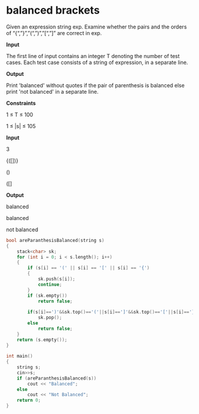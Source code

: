 # balanced brackets

Given an expression string exp. Examine whether the pairs and the orders of “{“,”}”,”(“,”)”,”[“,”]” are correct in exp.

**Input**

The first line of input contains an integer T denoting the number of test cases.  Each test case consists of a string of expression, in a separate line.

**Output**

Print 'balanced' without quotes if the pair of parenthesis is balanced else print 'not balanced' in a separate line.

**Constraints**

1 ≤ T ≤ 100

1 ≤ |s| ≤ 105

**Input**

3

{([])}

()

([]

**Output**

balanced

balanced

not balanced

```cpp
bool areParanthesisBalanced(string s) 
{ 
    stack<char> sk; 
    for (int i = 0; i < s.length(); i++) 
    { 
        if (s[i] == '(' || s[i] == '[' || s[i] == '{')
        { 
            sk.push(s[i]); 
            continue; 
        } 
        if (sk.empty()) 
            return false; 
        
        if(s[i]==')'&&sk.top()=='('||s[i]==']'&&sk.top()=='['||s[i]=='}'&&sk.top()=='{')
            sk.pop();
        else 
            return false;
    } 
    return (s.empty()); 
} 
  
int main() 
{ 
    string s;
    cin>>s;
    if (areParanthesisBalanced(s)) 
        cout << "Balanced"; 
    else
        cout << "Not Balanced"; 
    return 0; 
} 
